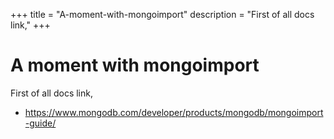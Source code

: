 +++
title = "A-moment-with-mongoimport"
description = "First of all docs link,"
+++

# A moment with mongoimport

First of all docs link,

- <https://www.mongodb.com/developer/products/mongodb/mongoimport-guide/>

